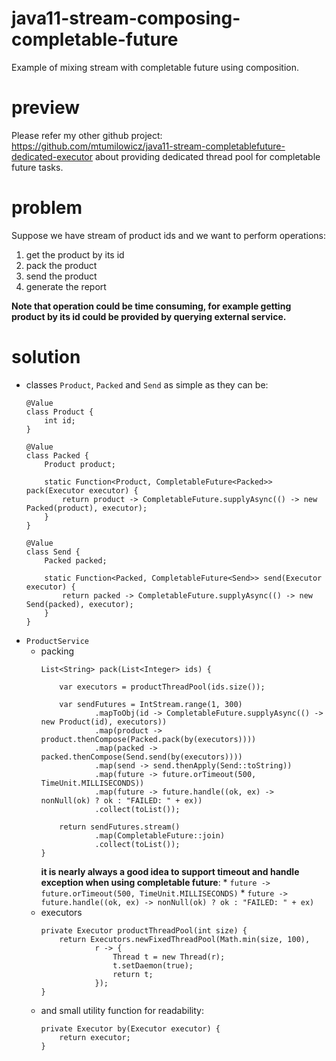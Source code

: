 # java11-stream-composing-completable-future
Example of mixing stream with completable future using
composition.

# preview
Please refer my other github project: https://github.com/mtumilowicz/java11-stream-completablefuture-dedicated-executor
about providing dedicated thread pool for completable future tasks.

# problem
Suppose we have stream of product ids and we want 
to perform operations:
1. get the product by its id
1. pack the product
1. send the product
1. generate the report

**Note that operation could be time consuming, for example
getting product by its id could be provided by querying
external service.**

# solution
* classes `Product`, `Packed` and `Send` as simple as they can be:
    ```
    @Value
    class Product {
        int id;
    }
    
    @Value
    class Packed {
        Product product;
    
        static Function<Product, CompletableFuture<Packed>> pack(Executor executor) {
            return product -> CompletableFuture.supplyAsync(() -> new Packed(product), executor);
        }
    }
    
    @Value
    class Send {
        Packed packed;
        
        static Function<Packed, CompletableFuture<Send>> send(Executor executor) {
            return packed -> CompletableFuture.supplyAsync(() -> new Send(packed), executor);
        }
    }
    ```
* `ProductService`
    * packing
        ```
        List<String> pack(List<Integer> ids) {
        
            var executors = productThreadPool(ids.size());
        
            var sendFutures = IntStream.range(1, 300)
                    .mapToObj(id -> CompletableFuture.supplyAsync(() -> new Product(id), executors))
                    .map(product -> product.thenCompose(Packed.pack(by(executors))))
                    .map(packed -> packed.thenCompose(Send.send(by(executors))))
                    .map(send -> send.thenApply(Send::toString))
                    .map(future -> future.orTimeout(500, TimeUnit.MILLISECONDS))
                    .map(future -> future.handle((ok, ex) -> nonNull(ok) ? ok : "FAILED: " + ex))
                    .collect(toList());
        
            return sendFutures.stream()
                    .map(CompletableFuture::join)
                    .collect(toList());
        }
        ```
        **it is nearly always a good idea to support timeout
        and handle exception when using completable future**:
            * `future -> future.orTimeout(500, TimeUnit.MILLISECONDS)`
            * `future -> future.handle((ok, ex) -> nonNull(ok) ? ok : "FAILED: " + ex)`
    * executors
        ```
        private Executor productThreadPool(int size) {
            return Executors.newFixedThreadPool(Math.min(size, 100),
                    r -> {
                        Thread t = new Thread(r);
                        t.setDaemon(true);
                        return t;
                    });
        }
        ```
    * and small utility function for readability:
        ```
        private Executor by(Executor executor) {
            return executor;
        }
        ```